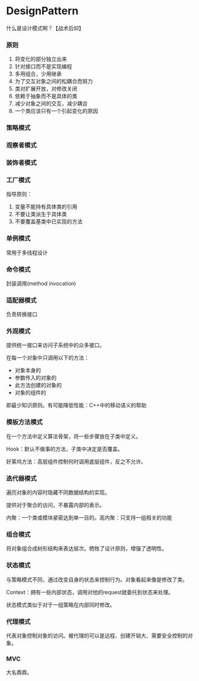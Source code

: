 # DesignPattern
什么是设计模式啊？【战术后仰】

### 原则

1. 将变化的部分独立出来
2. 针对接口而不是实现编程
3. 多用组合，少用继承
4. 为了交互对象之间的松耦合而努力
5. 类对扩展开放，对修改关闭
6. 依赖于抽象而不是具体的类
7. 减少对象之间的交互，减少耦合
8. 一个类应该只有一个引起变化的原因

### 策略模式

### 观察者模式

### 装饰者模式

### 工厂模式

指导原则：

1. 变量不能持有具体类的引用
2. 不要让类派生于具体类
3. 不要覆盖基类中已实现的方法

### 单例模式

常用于多线程设计

### 命令模式

封装调用(method invocation)

### 适配器模式

负责转换接口

### 外观模式

提供统一接口来访问子系统中的众多接口。

在每一个对象中只调用以下的方法：

- 对象本身的
- 参数传入的对象的
- 此方法创建的对象的
- 对象的组件的

即最少知识原则。有可能降低性能：C++中的移动语义的帮助

### 模板方法模式

在一个方法中定义算法骨架，将一些步骤放在子类中定义。

Hook：默认不做事的方法，子类中决定是否覆盖。

好莱坞方法：高层组件控制何时调用底层组件，反之不允许。

### 迭代器模式

遍历对象的内容时隐藏不同数据结构的实现。  

提供对于聚合的访问，不暴露内部的表示。

内聚：一个类或模块紧密达到单一目的。高内聚：只支持一组相关的功能

### 组合模式

将对象组合成树形结构来表达层次。牺牲了设计原则，增强了透明性。

### 状态模式

与策略模式不同，通过改变自身的状态来控制行为。对象看起来像是修改了类。

Context：拥有一些内部状态，调用对他的request就委托到状态来处理。

状态模式类似于对于一组策略在内部同时修改。

### 代理模式

代表对象控制对象的访问。被代理的可以是远程、创建开销大、需要安全控制的对象。

### MVC

大名鼎鼎。